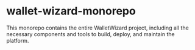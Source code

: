 # wallet-wizard-monorepo
This monorepo contains the entire WalletWizard project, including all the necessary components and tools to build, deploy, and maintain the platform.
